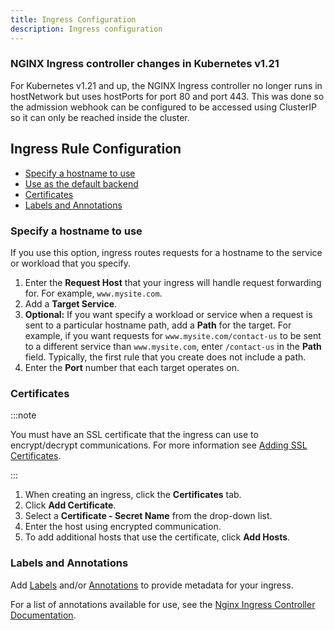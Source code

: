 ```yaml
---
title: Ingress Configuration
description: Ingress configuration
---
```


### NGINX Ingress controller changes in Kubernetes v1.21

For Kubernetes v1.21 and up, the NGINX Ingress controller no longer runs in hostNetwork but uses hostPorts for port 80 and port 443. This was done so the admission webhook can be configured to be accessed using ClusterIP so it can only be reached inside the cluster.

## Ingress Rule Configuration

- [Specify a hostname to use](#specify-a-hostname-to-use)
- [Use as the default backend](#use-as-the-default-backend)
- [Certificates](#certificates)
- [Labels and Annotations](#labels-and-annotations)

### Specify a hostname to use

If you use this option, ingress routes requests for a hostname to the service or workload that you specify.

1. Enter the **Request Host** that your ingress will handle request forwarding for. For example, `www.mysite.com`.
1. Add a **Target Service**.
1. **Optional:** If you want specify a workload or service when a request is sent to a particular hostname path, add a **Path** for the target. For example, if you want requests for `www.mysite.com/contact-us` to be sent to a different service than `www.mysite.com`, enter `/contact-us` in the **Path** field. Typically, the first rule that you create does not include a path.
1. Enter the **Port** number that each target operates on.
### Certificates

:::note

You must have an SSL certificate that the ingress can use to encrypt/decrypt communications. For more information see [Adding SSL Certificates](../encrypt-http-communication.md).

:::

1. When creating an ingress, click the **Certificates** tab.
1. Click **Add Certificate**.
1. Select a **Certificate - Secret Name** from the drop-down list.
1. Enter the host using encrypted communication.
1. To add additional hosts that use the certificate, click **Add Hosts**.

### Labels and Annotations

Add [Labels](https://kubernetes.io/docs/concepts/overview/working-with-objects/labels/) and/or [Annotations](https://kubernetes.io/docs/concepts/overview/working-with-objects/annotations/) to provide metadata for your ingress.

For a list of annotations available for use, see the [Nginx Ingress Controller Documentation](https://kubernetes.github.io/ingress-nginx/user-guide/nginx-configuration/annotations/).
